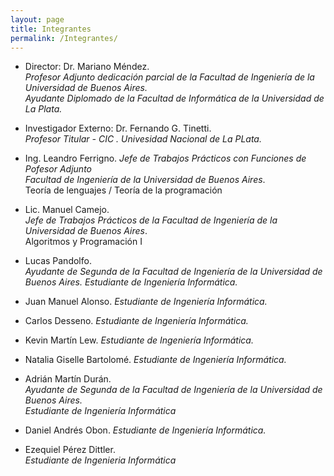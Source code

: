 ```yaml
---
layout: page
title: Integrantes
permalink: /Integrantes/
---
```

* Director: Dr. Mariano Méndez.   
  _Profesor Adjunto dedicación parcial de la Facultad de Ingeniería de la Universidad de Buenos Aires._     
  _Ayudante Diplomado de la Facultad de Informática de la Universidad de La Plata._  

* Investigador Externo: Dr. Fernando G. Tinetti.  
  _Profesor Titular - CIC . Univesidad Nacional de La PLata._   

* Ing. Leandro Ferrigno.
  _Jefe de Trabajos Prácticos con Funciones de Pofesor Adjunto_  
  _Facultad de Ingeniería de la Universidad de Buenos Aires_.   
  Teoría de lenguajes / Teoría de la programación   
  
* Lic. Manuel Camejo.  
  _Jefe de Trabajos Prácticos de la Facultad de Ingeniería de la Universidad de Buenos Aires_.   
  Algoritmos y Programación I

* Lucas Pandolfo.  
  _Ayudante de Segunda de la Facultad de Ingeniería de la Universidad de Buenos Aires._
  _Estudiante de Ingeniería Informática._   

* Juan Manuel Alonso. _Estudiante de Ingeniería Informática._   

* Carlos Desseno. _Estudiante de Ingeniería Informática._   

* Kevin Martín Lew. _Estudiante de Ingeniería Informática._   

* Natalia Giselle Bartolomé. _Estudiante de Ingeniería Informática._   

* Adrián Martín Durán.  
  _Ayudante de Segunda de la Facultad de Ingeniería de la Universidad de Buenos Aires._  
  _Estudiante de Ingeniería Informática_  

* Daniel Andrés Obon. _Estudiante de Ingeniería Informática._  

* Ezequiel Pérez Dittler.  
  _Estudiante de Ingenieria Informática_  
